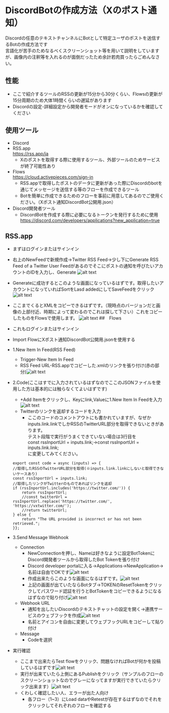 # DiscordBotの作成方法（Xのポスト通知）
Discordの任意のテキストチャンネルにBotとして特定ユーザのポストを送信するBotの作成方法です<br>
言語化が苦手のためなるべくスクリーンショット等を用いて説明をしていますが、画像内の注釈等を入れるのが面倒だったため余計若肉買ったらごめんなさい。
## 性能
- ここで紹介するツールのRSSの更新が15分から30分くらい、Flowsの更新が15分周期のため大体1時間くらいの遅延があります
- Discordの設定-詳細設定から開発者モードがオンになっているかを確認してください
## 使用ツール
- Discord
- RSS.app<br><https://rss.app/ja>
    - Xのポストを取得する際に使用するツール、外部ツールのためサービスが終了可能性あり
- Flows<br><https://cloud.activepieces.com/sign-in>
    - RSS.appで取得したポストのデータに更新があった際にDiscordのbotを通じてメッセージを送信する等のフローを作成できるツール
    - Botを簡単に作成できるためのフローを事前に用意してあるのでご使用ください。（Xポスト通知DiscordBot公開用.json）
- Discord開発者ツール
    - DiscordBotを作成する際に必要になるトークンを発行するために使用<br><https://discord.com/developers/applications?new_application=true>
## RSS.app
- まずはログインまたはサインイン
- 右上のNewFeedで新規作成→Twitter RSS Feed→少し下にGenerate RSS Feed of a Twitter User Feedがあるのでそこにポストの通知を呼びたいアカウントのIDを入力し、Generate
![alt text](image.png)
- Generateに成功するとこのような画面になっているはずです。取得したいアカウントになっていればSortをLasd addedにしてSaveFeedをクリック
![alt text](image-1.png)
- ここまでくるとXMLをコピーできるはずです。（現時点のバージョンだと画像の上部付近、時期によって変わるのでこれは探して下さい）これをコピーしたものをFlowsで使用します。
![alt text](image-2.png)
##　Flows
- これもログインまたはサインイン
- Import FlowにXポスト通知DiscordBot公開用.jsonを使用する
- 1.New Item In Feed(RSS Feed)
    - Trigger-New Item In Feed
    - RSS Feed URL-RSS.appでコピーした.xmlのリンクを張り付け(赤の部分)![alt text](image-3.png)
- 2.Code(ここはすでに入力されているはずなのでここのJSONファイルを使用した方は基本的には触らなくてよいはずです)
    - +Add Itemをクリックし、Keyにlink,Valueに1.New Item In Feedを入力![alt text](image-4.png)
    - Twitterのリンクを返却するコードを入力
        - ここのコードのコメントアウトにも書かれていますが、なぜかinputs.link.linkでしかRSSのTwitterURL部分を取得できないときがあります。<br>
        テスト段階で実行がうまくできていない場合は3行目を<br>
        const rssInportUrl = inputs.link;→const rssInportUrl = inputs.link.link;<br>
        に変更してみてください。
    ```
    export const code = async (inputs) => {
    //取得したRSSのTwitterURL部分を取得(※inputs.link.linkにしないと取得できないケースあり)
    const rssInportUrl = inputs.link;
    //取得したリンクがTwitterのものであればリンクを返却
    if (rssInportUrl.includes('https://twitter.com/')) {
        return rssInportUrl;
        //const twitterUrl = rssInportUrl.replace('https://twitter.com/', 'https://vxtwitter.com/');
        //return twitterUrl;
    } else {
        return "The URL provided is incorrect or has not been retrieved.";
    }};
    ```

- 3.Send Message Webhook
    - Connection
        - NewConnectionを押し、Nameは好きなように設定BotTokenにDiscord開発者ツールから取得したBot Tokenを張り付け
        - Discord developer portalに入る→Applications→NewApplication→名前は自由でOKです![alt text](image-5.png)
        - 作成出来たらこのような画面になるはずです。![alt text](image-6.png)
        - 上記の画面が出ていたならBotタブ→TOKENのResetTokenをクリックしてパスワード認証を行うとBotTokenをコピーできるようになるはずなので貼り付け![alt text](image-7.png)
    - Webhook URL
        - 通知を出したいDiscordのテキストチャットの設定を開く→連携サービスのウェブフックを作成![alt text](image-8.png)
        - 名前とアイコンを自由に変更してウェブフックURLをコピーして貼り付け
    - Message
        - Codeを選択
- 実行確認
    - ここまで出来たらTest flowをクリック、問題なければBotが何かを投稿しているはずです![alt text](image-9.png)
    - 実行が出来ていたら上側にあるPublishをクリック（サンプルのフローのスクリーンショットなのでグレーになってますが実行できていたらクリック出来ます）![alt text](image-10.png)
    - くわしく確認したい人、エラーが出た人向け
        - 各フロー（1~3）にLoad dataやRetestが存在するはずなのでそれをクリックしてそれぞれのフローを確認する

